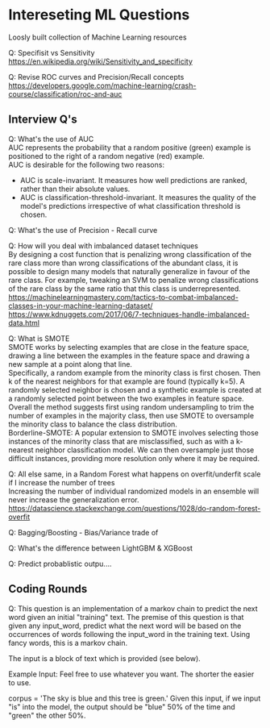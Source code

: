 # Intereseting ML Questions
Loosly built collection of Machine Learning resources 

Q: Specifisit vs Sensitivity  
https://en.wikipedia.org/wiki/Sensitivity_and_specificity

Q: Revise ROC curves and Precision/Recall concepts  
https://developers.google.com/machine-learning/crash-course/classification/roc-and-auc



## Interview Q's
Q: What's the use of AUC  
AUC represents the probability that a random positive (green) example is positioned to the right of a random negative (red) example.  
AUC is desirable for the following two reasons:  
* AUC is scale-invariant. It measures how well predictions are ranked, rather than their absolute values.
* AUC is classification-threshold-invariant. It measures the quality of the model's predictions irrespective of what classification threshold is chosen.

Q: What's the use of Precision - Recall curve

Q: How will you deal with imbalanced dataset techniques  
By designing a cost function that is penalizing wrong classification of the rare class more than wrong classifications of the abundant class, it is possible to design many models that naturally generalize in favour of the rare class. For example, tweaking an SVM to penalize wrong classifications of the rare class by the same ratio that this class is underrepresented.  
https://machinelearningmastery.com/tactics-to-combat-imbalanced-classes-in-your-machine-learning-dataset/  
https://www.kdnuggets.com/2017/06/7-techniques-handle-imbalanced-data.html

Q: What is SMOTE  
SMOTE works by selecting examples that are close in the feature space, drawing a line between the examples in the feature space and drawing a new sample at a point along that line.  
Specifically, a random example from the minority class is first chosen. Then k of the nearest neighbors for that example are found (typically k=5). A randomly selected neighbor is chosen and a synthetic example is created at a randomly selected point between the two examples in feature space. Overall the method suggests first using random undersampling to trim the number of examples in the majority class, then use SMOTE to oversample the minority class to balance the class distribution.  
Borderline-SMOTE: A popular extension to SMOTE involves selecting those instances of the minority class that are misclassified, such as with a k-nearest neighbor classification model. We can then oversample just those difficult instances, providing more resolution only where it may be required.


Q: All else same, in a Random Forest what happens on overfit/underfit scale if I increase the number of trees  
Increasing the number of individual randomized models in an ensemble will never increase the generalization error.
https://datascience.stackexchange.com/questions/1028/do-random-forest-overfit

Q: Bagging/Boosting - Bias/Variance trade of  

Q: What's the difference between LightGBM & XGBoost  

Q: Predict probablistic outpu....  


## Coding Rounds
Q: This question is an implementation of a markov chain to predict the next word given an initial "training" text. The premise of this question is that given any input_word, predict what the next word will be based on the occurrences of words following the input_word in the training text. Using fancy words, this is a markov chain.

The input is a block of text which is provided (see below).

Example Input:
Feel free to use whatever you want. The shorter the easier to use.

corpus = 'The sky is blue and this tree is green.'
Given this input, if we input "is" into the model, the output should be "blue" 50% of the time and "green" the other 50%.
